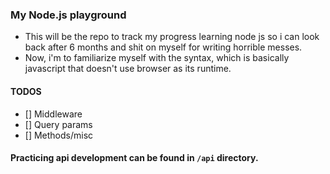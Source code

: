 ### My Node.js playground

- This will be the repo to track my progress learning node js so i can look back after 6 months and shit on myself for writing horrible messes.
- Now, i'm to familiarize myself with the syntax, which is basically javascript that doesn't use browser as its runtime.


#### TODOS

- [] Middleware
- [] Query params
- [] Methods/misc

#### Practicing api development can be found in `/api` directory.
